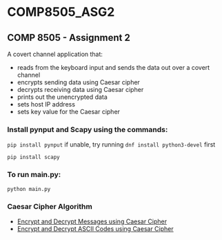 # COMP8505_ASG2

## COMP 8505 - Assignment 2

A covert channel application that:
- reads from the keyboard input and sends the data out over a covert channel
- encrypts sending data using Caesar cipher
- decrypts receiving data using Caesar cipher
- prints out the unencrypted data
- sets host IP address
- sets key value for the Caesar cipher

### Install pynput and Scapy using the commands:

```pip install pynput```
if unable, try running `dnf install python3-devel` first

```pip install scapy```

### To run main.py:

```python main.py```

### Caesar Cipher Algorithm

- [Encrypt and Decrypt Messages using Caesar Cipher](https://www.geeksforgeeks.org/caesar-cipher-in-cryptography/)
- [Encrypt and Decrypt ASCII Codes using Caesar Cipher](https://stackoverflow.com/questions/47685789/caesar-cipher-with-ascii-characters)

